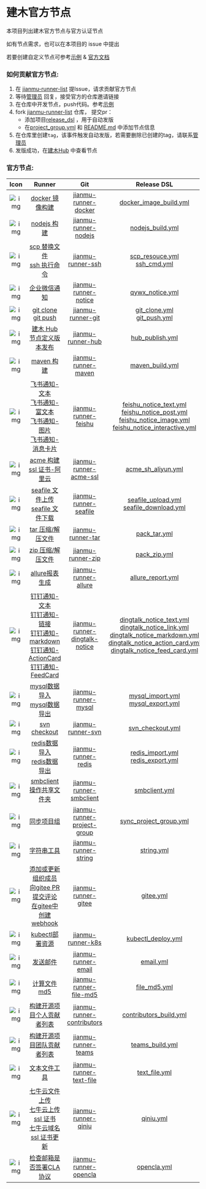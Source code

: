 # 建木官方节点

本项目列出建木官方节点与官方认证节点

如有节点需求，也可以在本项目的 issue 中提出

若要创建自定义节点可参考[示例](https://gitee.com/jianmu-runners/jianmu-runner-example)
& [官方文档](https://docs.jianmu.dev/guide/custom-node.html)

### 如何贡献官方节点:

1. 在 [jianmu-runner-list](https://gitee.com/jianmu-runners/jianmu-runner-list/issues) 提Issue，请求贡献官方节点
2. 等待[管理员](https://gitee.com/liamjung) 回复，接受官方的仓库邀请链接
3. 在仓库中开发节点，push代码。参考[示例](https://gitee.com/jianmu-runners/jianmu-runner-example)
4. fork [jianmu-runner-list](https://gitee.com/jianmu-runners/jianmu-runner-list) 仓库， 提交pr：
    * 添加项目[release_dsl](https://gitee.com/jianmu-runners/jianmu-runner-list/tree/master/release_dsl) ，用于自动发版
    * 在[project_group.yml](https://gitee.com/jianmu-runners/jianmu-runner-list/blob/master/project_group.yml) 和 [README.md](https://gitee.com/jianmu-runners/jianmu-runner-list/blob/master/README.md) 中添加节点信息
5. 在仓库里创建`tag`，该事件触发自动发版，若需要删除已创建的tag，请联系[管理员](https://gitee.com/liamjung)
6. 发版成功，在[建木Hub](https://hub.jianmu.run/) 中查看节点

### 官方节点:

|                             Icon                             |                            Runner                            |                             Git                              |                         Release DSL                          |                            Author                            |
| :----------------------------------------------------------: | :----------------------------------------------------------: | :----------------------------------------------------------: | :----------------------------------------------------------: | :----------------------------------------------------------: |
| ![img](https://img.jianmu.run/node-definition/icon/FvWtndEdOK9WmEc8WCmvKLYpy2Xv?imageView2/2/w/30/h/30/interlace/1/q/100%7CroundPic/radius/!25.5p) | [docker 镜像构建](https://hub.jianmu.run/_/docker_image_build) | [jianmu-runner-docker](https://gitee.com/jianmu-runners/jianmu-runner-docker.git) | [docker_image_build.yml](./release_dsl/docker_image_build.yml) |             [邵嘉诚](https://gitee.com/MKAlieZ)              |
| ![img](https://img.jianmu.run/node-definition/icon/FpON0edVLhS5j3Kgvs9i-rwljruu?imageView2/2/w/30/h/30/interlace/1/q/100%7CroundPic/radius/!25.5p) |     [nodejs 构建](https://hub.jianmu.run/_/nodejs_build)     | [jianmu-runner-nodejs](https://gitee.com/jianmu-runners/jianmu-runner-nodejs.git) |      [nodejs_build.yml](./release_dsl/nodejs_build.yml)      |             [邵嘉诚](https://gitee.com/MKAlieZ)              |
| ![img](https://img.jianmu.run/node-definition/icon/FuR2Q_RwpR-J1vBT5vQ9nhl3cRGG?imageView2/2/w/30/h/30/interlace/1/q/100%7CroundPic/radius/!25.5p) | [scp 替换文件](https://hub.jianmu.run/_/scp_resouce) <br>[ssh 执行命令](https://hub.jianmu.run/_/ssh_cmd) | [jianmu-runner-ssh](https://gitee.com/jianmu-runners/jianmu-runner-ssh.git) | [scp_resouce.yml](./release_dsl/scp_resouce.yml) <br/>[ssh_cmd.yml](./release_dsl/ssh_cmd.yml) |             [邵嘉诚](https://gitee.com/MKAlieZ)              |
| ![img](https://img.jianmu.run/node-definition/icon/Fm-mFNmB-yLjzHprqYzStHx12E0t?imageView2/2/w/30/h/30/interlace/1/q/100%7CroundPic/radius/!25.5p) |     [企业微信通知](https://hub.jianmu.run/_/qywx_notice)     | [jianmu-runner-notice](https://gitee.com/jianmu-runners/jianmu-runner-notice.git) |       [qywx_notice.yml](./release_dsl/qywx_notice.yml)       |             [邵嘉诚](https://gitee.com/MKAlieZ)              |
| ![img](https://img.jianmu.run/node-definition/icon/FikR5g_gILRZjr-olpMqypjhfuj3?imageView2/2/w/30/h/30/interlace/1/q/100%7CroundPic/radius/!25.5p) | [git clone](https://hub.jianmu.run/_/git_clone) <br>[git push](https://hub.jianmu.run/_/git_push) | [jianmu-runner-git](https://gitee.com/jianmu-runners/jianmu-runner-git.git) | [git_clone.yml](./release_dsl/git_clone.yml)<br />[git_push.yml](./release_dsl/git_push.yml) |              [黄熙](https://gitee.com/canon_xi)              |
| ![img](https://img.jianmu.run/node-definition/icon/FuldakfWy16et8gfoLhrhqjmrFgA?imageView2/2/w/30/h/30/interlace/1/q/100%7CroundPic/radius/!25.5p) | [建木 Hub 节点定义版本发布](https://hub.jianmu.run/_/hub_publish) | [jianmu-runner-hub](https://gitee.com/jianmu-runners/jianmu-runner-hub.git) |       [hub_publish.yml](./release_dsl/hub_publish.yml)       |            [daihw](https://gitee.com/generations)            |
| ![img](https://img.jianmu.run/node-definition/icon/FjIcOhP7DXyU8LfuoqkQ96hK7itw?imageView2/2/w/30/h/30/interlace/1/q/100%7CroundPic/radius/!25.5p) |      [maven 构建](https://hub.jianmu.run/_/maven_build)      | [jianmu-runner-maven](https://gitee.com/jianmu-runners/jianmu-runner-maven.git) |       [maven_build.yml](./release_dsl/maven_build.yml)       |             [邵嘉诚](https://gitee.com/MKAlieZ)              |
| ![img](https://img.jianmu.run/node-definition/icon/FhaFsSZDMEklnTnzLc1qcj1IWXH5?imageView2/2/w/30/h/30/interlace/1/q/100%7CroundPic/radius/!25.5p) | [飞书通知-文本](https://hub.jianmu.run/_/feishu_notice_text) <br> [飞书通知-富文本](https://hub.jianmu.run/_/feishu_notice_post) <br>[飞书通知-图片](https://hub.jianmu.run/_/feishu_notice_image) <br>[飞书通知-消息卡片](https://hub.jianmu.run/_/feishu_notice_interactive) | [jianmu-runner-feishu](https://gitee.com/jianmu-runners/jianmu-runner-feishu.git) | [feishu_notice_text.yml](./release_dsl/feishu_notice_text.yml) <br/>[feishu_notice_post.yml](./release_dsl/feishu_notice_post.yml) <br/>[feishu_notice_image.yml](./release_dsl/feishu_notice_image.yml) <br/>[feishu_notice_interactive.yml](./release_dsl/feishu_notice_interactive.yml) |            [daihw](https://gitee.com/generations)            |
| ![img](https://img.jianmu.run/node-definition/icon/FhJotcreNFwAAio6zF-d75-zuCCf?imageView2/2/w/30/h/30/interlace/1/q/100%7CroundPic/radius/!25.5p) | [acme 构建 ssl 证书-阿里云](https://hub.jianmu.run/_/acme_ssl_aliyun) | [jianmu-runner-acme-ssl](https://gitee.com/jianmu-runners/jianmu-runner-acme-ssl.git) |   [acme_sh_aliyun.yml](./release_dsl/acme_ssl_aliyun.yml)    |              [黄熙](https://gitee.com/canon_xi)              |
| ![img](https://img.jianmu.run/node-definition/icon/FjG9eU2DVdG-5eC9DUQ_juPkyie2?imageView2/2/w/30/h/30/interlace/1/q/100%7CroundPic/radius/!25.5p) | [seafile 文件上传](https://hub.jianmu.run/_/seafile_upload) <br>[seafile 文件下载](https://hub.jianmu.run/_/seafile_download) | [jianmu-runner-seafile](https://gitee.com/jianmu-runners/jianmu-runner-seafile.git) | [seafile_upload.yml](./release_dsl/seafile_upload.yml)<br />[seafile_download.yml](./release_dsl/seafile_download.yml) |              [黄熙](https://gitee.com/canon_xi)              |
| ![img](https://img.jianmu.run/node-definition/icon/Fk5hx9DxszYY8DFuHeRW8TaJxPlu?imageView2/2/w/30/h/30/interlace/1/q/100%7CroundPic/radius/!25.5p) |    [tar 压缩/解压文件](https://hub.jianmu.run/_/pack_tar)    | [jianmu-runner-tar](https://gitee.com/jianmu-runners/jianmu-runner-tar.git) |          [pack_tar.yml](./release_dsl/pack_tar.yml)          |            [daihw](https://gitee.com/generations)            |
| ![img](https://img.jianmu.run/node-definition/icon/FjyC_qHh_xVe2B3Ey4Iaw-Arfebv?imageView2/2/w/30/h/30/interlace/1/q/100%7CroundPic/radius/!25.5p) |    [zip 压缩/解压文件](https://hub.jianmu.run/_/pack_zip)    | [jianmu-runner-zip](https://gitee.com/jianmu-runners/jianmu-runner-zip.git) |          [pack_zip.yml](./release_dsl/pack_zip.yml)          |            [daihw](https://gitee.com/generations)            |
| ![img](https://img.jianmu.run/node-definition/icon/Fn38OYww-GzUxd6ygXGCTNo9FxtZ?imageView2/2/w/30/h/30/interlace/1/q/100%7CroundPic/radius/!25.5p) |   [allure报表生成](https://hub.jianmu.run/_/allure_report)   | [jianmu-runner-allure](https://gitee.com/jianmu-runners/jianmu-runner-allure.git) |     [allure_report.yml](./release_dsl/allure_report.yml)     |            [daihw](https://gitee.com/generations)            |
| ![img](https://img.jianmu.run/node-definition/icon/FkC51eKE7Bln2PT96aERoJZCmkfz?imageView2/2/w/30/h/30/interlace/1/q/100%7CroundPic/radius/!25.5p) | [钉钉通知-文本](https://hub.jianmu.run/_/dingtalk_notice_text) <br> [钉钉通知-链接](https://hub.jianmu.run/_/dingtalk_notice_link) <br> [钉钉通知-markdown](https://hub.jianmu.run/_/dingtalk_notice_markdown) <br> [钉钉通知-ActionCard](https://hub.jianmu.run/_/dingtalk_notice_action_card) <br> [钉钉通知-FeedCard](https://hub.jianmu.run/_/dingtalk_notice_feed_card) | [jianmu-runner-dingtalk-notice](https://gitee.com/jianmu-runners/jianmu-runner-dingtalk.git) | [dingtalk_notice_text.yml](./release_dsl/dingtalk_notice_text.yml) <br/>[dingtalk_notice_link.yml](./release_dsl/dingtalk_notice_link.yml) <br/>[dingtalk_notice_markdown.yml](./release_dsl/dingtalk_notice_markdown.yml) <br/>[dingtalk_notice_action_card.yml](./release_dsl/dingtalk_notice_action_card.yml) <br/>[dingtalk_notice_feed_card.yml](./release_dsl/dingtalk_notice_feed_card.yml) |            [daihw](https://gitee.com/generations)            |
| ![img](https://img.jianmu.run/node-definition/icon/FkkmDW2a2RQLaivatCTK3yeC0t2k?imageView2/2/w/30/h/30/interlace/1/q/100%7CroundPic/radius/!25.5p) | [mysql数据导入](https://hub.jianmu.run/_/mysql_import) <br> [mysql数据导出](https://hub.jianmu.run/_/mysql_export) | [jianmu-runner-mysql](https://gitee.com/jianmu-runners/jianmu-runner-mysql.git) | [mysql_import.yml](./release_dsl/mysql_import.yml) <br/>[mysql_export.yml](./release_dsl/mysql_export.yml) |            [daihw](https://gitee.com/generations)            |
| ![img](https://img.jianmu.run/node-definition/icon/FjEh2QUcFpEZx1bocJfeGdmBKV4e?imageView2/2/w/30/h/30/interlace/1/q/100%7CroundPic/radius/!25.5p) |    [svn checkout](https://hub.jianmu.run/_/svn_checkout)     | [jianmu-runner-svn](https://gitee.com/jianmu-runners/jianmu-runner-svn.git) |      [svn_checkout.yml](./release_dsl/svn_checkout.yml)      |              [吴奇](https://gitee.com/ImageWQ)               |
| ![img](https://img.jianmu.run/node-definition/icon/FinkJWhh_h20FXgPjyYZTAu1qXo1?imageView2/2/w/30/h/30/interlace/1/q/100%7CroundPic/radius/!25.5p) | [redis数据导入](https://hub.jianmu.run/_/redis_import) <br> [redis数据导出](https://hub.jianmu.run/_/redis_export) | [jianmu-runner-redis](https://gitee.com/jianmu-runners/jianmu-runner-redis.git) | [redis_import.yml](./release_dsl/redis_import.yml) <br/>[redis_export.yml](./release_dsl/redis_export.yml) |            [daihw](https://gitee.com/generations)            |
| ![img](https://img.jianmu.run/node-definition/icon/FgFrUkBnhN6FVugnW2sMb_CGWaKF?imageView2/2/w/30/h/30/interlace/1/q/100%7CroundPic/radius/!25.5p) | [smbclient操作共享文件夹](https://hub.jianmu.run/_/smbclient) | [jianmu-runner-smbclient](https://gitee.com/jianmu-runners/jianmu-runner-smbclient.git) |         [smbclient.yml](./release_dsl/smbclient.yml)         |              [吴奇](https://gitee.com/ImageWQ)               |
| ![img](https://img.jianmu.run/node-definition/icon/FlqdDvA4ayshPkXCIl9w2ka0Btpd?imageView2/2/w/30/h/30/interlace/1/q/100%7CroundPic/radius/!25.5p) |  [同步项目组](https://hub.jianmu.run/_/sync_project_group)   | [jianmu-runner-project-group](https://gitee.com/jianmu-runners/jianmu-runner-project-group.git) | [sync_project_group.yml](./release_dsl/sync_project_group.yml) |            [daihw](https://gitee.com/generations)            |
| ![img](https://img.jianmu.run/node-definition/icon/FipbR3aFUOmzL5rqhaVTB1_1Pj1K?imageView2/2/w/30/h/30/interlace/1/q/100%7CroundPic/radius/!25.5p) |        [字符串工具](https://hub.jianmu.run/_/string)         | [jianmu-runner-string](https://gitee.com/jianmu-runners/jianmu-runner-string.git) |            [string.yml](./release_dsl/string.yml)            |            [daihw](https://gitee.com/generations)            |
| ![img](https://img.jianmu.run/node-definition/icon/FtAyzPvqXDJBhgHLO--Q9CkdagLh?imageView2/2/w/30/h/30/interlace/1/q/100%7CroundPic/radius/!25.5p) | [添加或更新组织成员](https://hub.jianmu.run/_/gitee/1.0.0-member-add)<br>[向gitee PR提交评论](https://hub.jianmu.run/_/gitee/1.0.0-pr-comment)<br/>[在gitee中创建webhook](https://hub.jianmu.run/_/gitee/1.0.0-webhook-create) | [jianmu-runner-gitee](https://gitee.com/jianmu-runners/jianmu-runner-gitee.git) |             [gitee.yml](./release_dsl/gitee.yml)             | [黄熙](https://gitee.com/canon_xi) <br/>[黄熙](https://gitee.com/canon_xi)<br /> [daihw](https://gitee.com/generations) |
| ![img](https://img.jianmu.run/node-definition/icon/FrluwwvH_hfx1GHO4c3qv2gcukCc?imageView2/2/w/30/h/30/interlace/1/q/100%7CroundPic/radius/!25.5p) |  [kubectl部署资源](https://hub.jianmu.run/_/kubectl_deploy)  | [jianmu-runner-k8s](https://gitee.com/jianmu-runners/jianmu-runner-k8s.git) |    [kubectl_deploy.yml](./release_dsl/kubectl_deploy.yml)    |              [黄熙](https://gitee.com/canon_xi)              |
| ![img](https://img.jianmu.run/node-definition/icon/FoYp6c62VmRSpCjk1Q4at4NHAPGd?imageView2/2/w/30/h/30/interlace/1/q/100%7CroundPic/radius/!25.5p) |          [发送邮件](https://hub.jianmu.run/_/email)          | [jianmu-runner-email](https://gitee.com/jianmu-runners/jianmu-runner-email.git) |             [email.yml](./release_dsl/email.yml)             |            [daihw](https://gitee.com/generations)            |
| ![img](https://img.jianmu.run/node-definition/icon/FroQcIBthodJ5NAQMnaZjxzmrU5s?imageView2/2/w/30/h/30/interlace/1/q/100%7CroundPic/radius/!25.5p) |       [计算文件md5](https://hub.jianmu.run/_/file_md5)       | [jianmu-runner-file-md5](https://gitee.com/jianmu-runners/jianmu-runner-file-md5) |          [file_md5.yml](./release_dsl/file_md5.yml)          |              [黄熙](https://gitee.com/canon_xi)              |
| ![img](https://img.jianmu.run/node-definition/icon/Fvo3th67o4pp_v61mBgEeEgx1FnN?imageView2/2/w/30/h/30/interlace/1/q/100%7CroundPic/radius/!25.5p) | [构建开源项目个人贡献者列表](https://hub.jianmu.run/_/contributors_build) | [jianmu-runner-contributors](https://gitee.com/jianmu-runners/jianmu-runner-contributors.git) | [contributors_build.yml](./release_dsl/contributors_build.yml) |              [黄熙](https://gitee.com/canon_xi)              |
| ![img](https://img.jianmu.run/node-definition/icon/FvSdxG1UzMzITgl-qHelV7cNhlrF?imageView2/2/w/30/h/30/interlace/1/q/100%7CroundPic/radius/!25.5p) | [构建开源项目团队贡献者列表](https://hub.jianmu.run/_/teams_build) | [jianmu-runner-teams](https://gitee.com/jianmu-runners/jianmu-runner-teams.git) |       [teams_build.yml](./release_dsl/teams_build.yml)       |              [黄熙](https://gitee.com/canon_xi)              |
| ![img](https://img.jianmu.run/node-definition/icon/Fub21RCA6F9__cLzeuw_KZiwSyfc?imageView2/2/w/30/h/30/interlace/1/q/100%7CroundPic/radius/!25.5p) | [文本文件工具](https://hub.jianmu.run/_/text_file)           | [jianmu-runner-text-file](https://gitee.com/jianmu-runners/jianmu-runner-text-file.git) |       [text_file.yml](./release_dsl/text_file.yml)       |              [daihw](https://gitee.com/generations)              |
| ![img](https://img.jianmu.run/node-definition/icon/FjLa8W_mgaQc6ZuZ_JccCyxY4wDr?imageView2/2/w/30/h/30/interlace/1/q/100%7CroundPic/radius/!25.5p) |[七牛云文件上传](https://hub.jianmu.run/_/qiniu/1.0.0-file-upload) <br> [七牛云上传 ssl 证书](https://hub.jianmu.run/_/qiniu/1.0.0-ssl-upload) <br> [七牛云域名 ssl 证书更新](https://hub.jianmu.run/_/qiniu/1.0.0-domain-ssl-update) | [jianmu-runner-qiniu](https://gitee.com/jianmu-runners/jianmu-runner-qiniu.git) |    [qiniu.yml](./release_dsl/qiniu.yml)                  | [comyan](https://gitee.com/comyan) <br> [comyan](https://gitee.com/comyan) <br>[冯浩](https://gitee.com/qbhfh) |
| ![img]() | [检查邮箱是否签署CLA协议](https://hub.jianmu.run/_/opencla/1.0.0-check)           | [jianmu-runner-opencla](https://gitee.com/jianmu-runners/jianmu-runner-opencla.git) |       [opencla.yml](./release_dsl/opencla.yml)       |              [daihw](https://gitee.com/generations)              |
